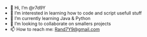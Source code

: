 - 👋 Hi, I’m @r7d9Y
- 👀 I’m interested in learning how to code and script usefull stuff
- 🌱 I’m currently learning Java & Python
- 💞️ I’m looking to collaborate on smallers projects
- 📫 How to reach me: Rand7Y9@gmail.com

<!---
r7d9Y/r7d9Y is a ✨ special ✨ repository because its `README.md` (this file) appears on your GitHub profile.
You can click the Preview link to take a look at your changes.
--->
